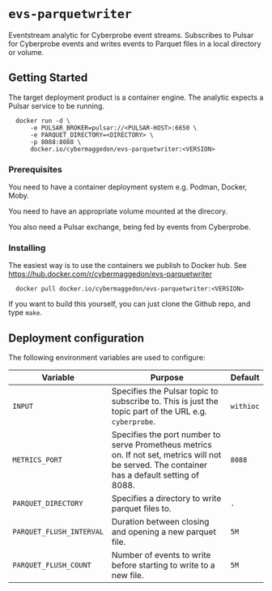# `evs-parquetwriter`

Eventstream analytic for Cyberprobe event streams.  Subscribes to Pulsar
for Cyberprobe events and writes events to Parquet files in a local
directory or volume.

## Getting Started

The target deployment product is a container engine.  The analytic expects
a Pulsar service to be running.

```
  docker run -d \
      -e PULSAR_BROKER=pulsar://<PULSAR-HOST>:6650 \
      -e PARQUET_DIRECTORY=<DIRECTORY> \
      -p 8088:8088 \
      docker.io/cybermaggedon/evs-parquetwriter:<VERSION>
```
      
### Prerequisites

You need to have a container deployment system e.g. Podman, Docker, Moby.

You need to have an appropriate volume mounted at the direcory.

You also need a Pulsar exchange, being fed by events from Cyberprobe.

### Installing

The easiest way is to use the containers we publish to Docker hub.
See https://hub.docker.com/r/cybermaggedon/evs-parquetwriter

```
  docker pull docker.io/cybermaggedon/evs-parquetwriter:<VERSION>
```

If you want to build this yourself, you can just clone the Github repo,
and type `make`.

## Deployment configuration

The following environment variables are used to configure:

| Variable | Purpose | Default |
|----------|---------|---------|
| `INPUT` | Specifies the Pulsar topic to subscribe to.  This is just the topic part of the URL e.g. `cyberprobe`. | `withioc` |
| `METRICS_PORT` | Specifies the port number to serve Prometheus metrics on.  If not set, metrics will not be served. The container has a default setting of 8088. | `8088` |
| `PARQUET_DIRECTORY` | Specifies a directory to write parquet files to. | `.` |
| `PARQUET_FLUSH_INTERVAL` | Duration between closing and opening a new parquet file. | `5M` |
| `PARQUET_FLUSH_COUNT` | Number of events to write before starting to write to a new file. | `5M` |


